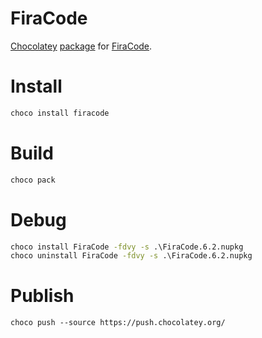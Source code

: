 # FiraCode

[Chocolatey](chocolatey.org) [package](https://chocolatey.org/packages/FiraCode) for [FiraCode](https://github.com/tonsky/FiraCode).

# Install

```cmd
choco install firacode
```

# Build

```cmd
choco pack
```

# Debug

```cmd
choco install FiraCode -fdvy -s .\FiraCode.6.2.nupkg
choco uninstall FiraCode -fdvy -s .\FiraCode.6.2.nupkg
```

# Publish

```
choco push --source https://push.chocolatey.org/
```
